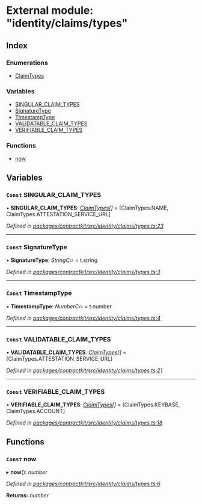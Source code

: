 # External module: "identity/claims/types"

## Index

### Enumerations

* [ClaimTypes](../enums/_identity_claims_types_.claimtypes.md)

### Variables

* [SINGULAR_CLAIM_TYPES](_identity_claims_types_.md#const-singular_claim_types)
* [SignatureType](_identity_claims_types_.md#const-signaturetype)
* [TimestampType](_identity_claims_types_.md#const-timestamptype)
* [VALIDATABLE_CLAIM_TYPES](_identity_claims_types_.md#const-validatable_claim_types)
* [VERIFIABLE_CLAIM_TYPES](_identity_claims_types_.md#const-verifiable_claim_types)

### Functions

* [now](_identity_claims_types_.md#const-now)

## Variables

### `Const` SINGULAR_CLAIM_TYPES

• **SINGULAR_CLAIM_TYPES**: *[ClaimTypes](../enums/_identity_claims_types_.claimtypes.md)[]* = [ClaimTypes.NAME, ClaimTypes.ATTESTATION_SERVICE_URL]

*Defined in [packages/contractkit/src/identity/claims/types.ts:23](https://github.com/celo-org/celo-monorepo/blob/master/packages/contractkit/src/identity/claims/types.ts#L23)*

___

### `Const` SignatureType

• **SignatureType**: *StringC‹›* = t.string

*Defined in [packages/contractkit/src/identity/claims/types.ts:3](https://github.com/celo-org/celo-monorepo/blob/master/packages/contractkit/src/identity/claims/types.ts#L3)*

___

### `Const` TimestampType

• **TimestampType**: *NumberC‹›* = t.number

*Defined in [packages/contractkit/src/identity/claims/types.ts:4](https://github.com/celo-org/celo-monorepo/blob/master/packages/contractkit/src/identity/claims/types.ts#L4)*

___

### `Const` VALIDATABLE_CLAIM_TYPES

• **VALIDATABLE_CLAIM_TYPES**: *[ClaimTypes](../enums/_identity_claims_types_.claimtypes.md)[]* = [ClaimTypes.ATTESTATION_SERVICE_URL]

*Defined in [packages/contractkit/src/identity/claims/types.ts:21](https://github.com/celo-org/celo-monorepo/blob/master/packages/contractkit/src/identity/claims/types.ts#L21)*

___

### `Const` VERIFIABLE_CLAIM_TYPES

• **VERIFIABLE_CLAIM_TYPES**: *[ClaimTypes](../enums/_identity_claims_types_.claimtypes.md)[]* = [ClaimTypes.KEYBASE, ClaimTypes.ACCOUNT]

*Defined in [packages/contractkit/src/identity/claims/types.ts:18](https://github.com/celo-org/celo-monorepo/blob/master/packages/contractkit/src/identity/claims/types.ts#L18)*

## Functions

### `Const` now

▸ **now**(): *number*

*Defined in [packages/contractkit/src/identity/claims/types.ts:6](https://github.com/celo-org/celo-monorepo/blob/master/packages/contractkit/src/identity/claims/types.ts#L6)*

**Returns:** *number*
